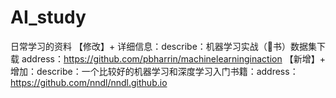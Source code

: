 # AI_study
日常学习的资料
【修改】+ 详细信息：describe：机器学习实战（🍉书）数据集下载 address：https://github.com/pbharrin/machinelearninginaction
【新增】+ 增加：describe：一个比较好的机器学习和深度学习入门书籍：address：https://github.com/nndl/nndl.github.io
